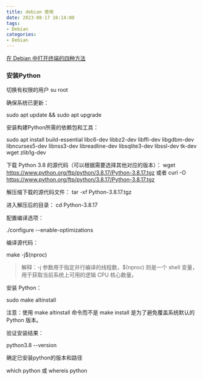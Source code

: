 ```yaml
---
title: debian 使用
date: 2023-08-17 16:14:00
tags:
- Debian
categories:
- Debian
---
```


[在 Debian 中打开终端的四种方法](https://digitalixy.com/linux/641990.html)


### 安装Python

切换有权限的用户
su root

确保系统已更新：

sudo apt update && sudo apt upgrade

安装构建Python所需的依赖包和工具：

sudo apt install build-essential libc6-dev libbz2-dev libffi-dev libgdbm-dev libncurses5-dev libnss3-dev libreadline-dev libsqlite3-dev libssl-dev tk-dev wget zlib1g-dev

下载 Python 3.8 的源代码（可以根据需要选择其他对应的版本）：
wget https://www.python.org/ftp/python/3.8.17/Python-3.8.17.tgz
或者
curl -O https://www.python.org/ftp/python/3.8.17/Python-3.8.17.tgz


解压缩下载的源代码文件：
tar -xf Python-3.8.17.tgz

进入解压后的目录：
cd Python-3.8.17

配置编译选项：

./configure --enable-optimizations

编译源代码：

make -j$(nproc)

> 解释：-j 参数用于指定并行编译的线程数，$(nproc) 则是一个 shell 变量，用于获取当前系统上可用的逻辑 CPU 核心数量。


安装 Python：

sudo make altinstall

注意：使用 make altinstall 命令而不是 make install 是为了避免覆盖系统默认的 Python 版本。

验证安装结果：

python3.8 --version


确定已安装python的版本和路径

which python
或
whereis python